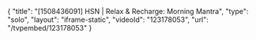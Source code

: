 {
    "title": "[1508436091] HSN | Relax & Recharge: Morning Mantra",
    "type": "solo",
    "layout": "iframe-static",
    "videoId": "123178053",
    "url": "\/tvpembed\/123178053"
}